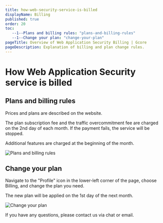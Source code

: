 ```yaml
---
title: how-web-security-service-is-billed
displayName: Billing
published: true
order: 20
toc:
   --1--Plans and billing rules: "plans-and-billing-rules"
   --1--Change your plan: "change-your-plan"
pageTitle: Overview of Web Application Security Billing | Gcore
pageDescription: Explanation of billing and plan change rules.
---
```

# How Web Application Security service is billed

## Plans and billing rules 

Prices and plans are described on the website.

The plan subscription fee and the traffic overcommitment fee are charged on the 2nd day of each month. If the payment fails, the service will be stopped.

Additional features are charged at the beginning of the month.

<img src="https://assets.gcore.pro/docs/web-security/how-web-security-service-is-billed/__________________________.jpg" alt="Plans and billing rules">

## Change your plan

Navigate to the "Profile" icon in the lower-left corner of the page, choose Billing, and change the plan you need. 

The new plan will be applied on the 1st day of the next month.

<img src="https://assets.gcore.pro/docs/web-security/how-web-security-service-is-billed/mceclip0.png" alt="Change your plan">

If you have any questions, please contact us via chat or email.
